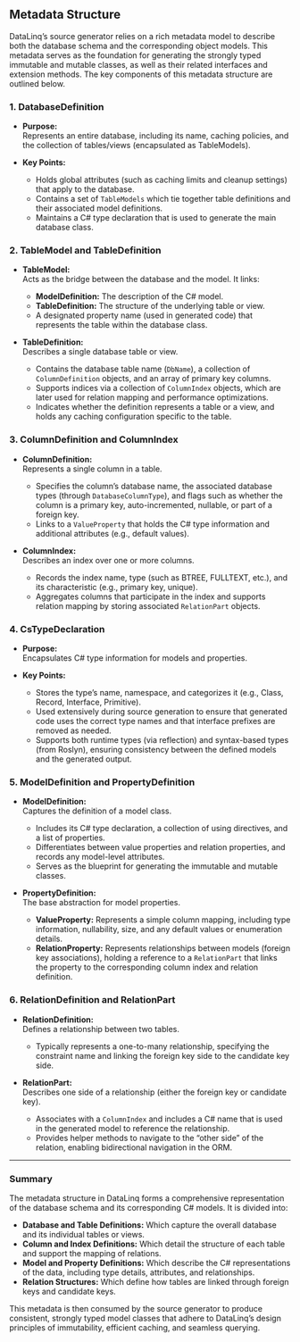 ## Metadata Structure

DataLinq’s source generator relies on a rich metadata model to describe both the database schema and the corresponding object models. This metadata serves as the foundation for generating the strongly typed immutable and mutable classes, as well as their related interfaces and extension methods. The key components of this metadata structure are outlined below.

### 1. **DatabaseDefinition**

- **Purpose:**  
  Represents an entire database, including its name, caching policies, and the collection of tables/views (encapsulated as TableModels).
  
- **Key Points:**
  - Holds global attributes (such as caching limits and cleanup settings) that apply to the database.
  - Contains a set of `TableModels` which tie together table definitions and their associated model definitions.
  - Maintains a C# type declaration that is used to generate the main database class.

### 2. **TableModel and TableDefinition**

- **TableModel:**  
  Acts as the bridge between the database and the model. It links:
  - **ModelDefinition:** The description of the C# model.
  - **TableDefinition:** The structure of the underlying table or view.
  - A designated property name (used in generated code) that represents the table within the database class.

- **TableDefinition:**  
  Describes a single database table or view.
  - Contains the database table name (`DbName`), a collection of `ColumnDefinition` objects, and an array of primary key columns.
  - Supports indices via a collection of `ColumnIndex` objects, which are later used for relation mapping and performance optimizations.
  - Indicates whether the definition represents a table or a view, and holds any caching configuration specific to the table.

### 3. **ColumnDefinition and ColumnIndex**

- **ColumnDefinition:**  
  Represents a single column in a table.
  - Specifies the column’s database name, the associated database types (through `DatabaseColumnType`), and flags such as whether the column is a primary key, auto-incremented, nullable, or part of a foreign key.
  - Links to a `ValueProperty` that holds the C# type information and additional attributes (e.g., default values).

- **ColumnIndex:**  
  Describes an index over one or more columns.
  - Records the index name, type (such as BTREE, FULLTEXT, etc.), and its characteristic (e.g., primary key, unique).
  - Aggregates columns that participate in the index and supports relation mapping by storing associated `RelationPart` objects.

### 4. **CsTypeDeclaration**

- **Purpose:**  
  Encapsulates C# type information for models and properties.
  
- **Key Points:**
  - Stores the type’s name, namespace, and categorizes it (e.g., Class, Record, Interface, Primitive).
  - Used extensively during source generation to ensure that generated code uses the correct type names and that interface prefixes are removed as needed.
  - Supports both runtime types (via reflection) and syntax-based types (from Roslyn), ensuring consistency between the defined models and the generated output.

### 5. **ModelDefinition and PropertyDefinition**

- **ModelDefinition:**  
  Captures the definition of a model class.
  - Includes its C# type declaration, a collection of using directives, and a list of properties.
  - Differentiates between value properties and relation properties, and records any model-level attributes.
  - Serves as the blueprint for generating the immutable and mutable classes.

- **PropertyDefinition:**  
  The base abstraction for model properties.
  - **ValueProperty:** Represents a simple column mapping, including type information, nullability, size, and any default values or enumeration details.
  - **RelationProperty:** Represents relationships between models (foreign key associations), holding a reference to a `RelationPart` that links the property to the corresponding column index and relation definition.

### 6. **RelationDefinition and RelationPart**

- **RelationDefinition:**  
  Defines a relationship between two tables.
  - Typically represents a one-to-many relationship, specifying the constraint name and linking the foreign key side to the candidate key side.
  
- **RelationPart:**  
  Describes one side of a relationship (either the foreign key or candidate key).
  - Associates with a `ColumnIndex` and includes a C# name that is used in the generated model to reference the relationship.
  - Provides helper methods to navigate to the “other side” of the relation, enabling bidirectional navigation in the ORM.

---

### Summary

The metadata structure in DataLinq forms a comprehensive representation of the database schema and its corresponding C# models. It is divided into:
- **Database and Table Definitions:** Which capture the overall database and its individual tables or views.
- **Column and Index Definitions:** Which detail the structure of each table and support the mapping of relations.
- **Model and Property Definitions:** Which describe the C# representations of the data, including type details, attributes, and relationships.
- **Relation Structures:** Which define how tables are linked through foreign keys and candidate keys.

This metadata is then consumed by the source generator to produce consistent, strongly typed model classes that adhere to DataLinq’s design principles of immutability, efficient caching, and seamless querying.